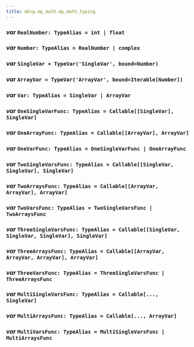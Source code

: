 ```yaml
---
title: mbcp.mp_math.mp_math_typing
---
```

### ***var*** `RealNumber: TypeAlias = int | float`

### ***var*** `Number: TypeAlias = RealNumber | complex`

### ***var*** `SingleVar = TypeVar('SingleVar', bound=Number)`

### ***var*** `ArrayVar = TypeVar('ArrayVar', bound=Iterable[Number])`

### ***var*** `Var: TypeAlias = SingleVar | ArrayVar`

### ***var*** `OneSingleVarFunc: TypeAlias = Callable[[SingleVar], SingleVar]`

### ***var*** `OneArrayFunc: TypeAlias = Callable[[ArrayVar], ArrayVar]`

### ***var*** `OneVarFunc: TypeAlias = OneSingleVarFunc | OneArrayFunc`

### ***var*** `TwoSingleVarsFunc: TypeAlias = Callable[[SingleVar, SingleVar], SingleVar]`

### ***var*** `TwoArraysFunc: TypeAlias = Callable[[ArrayVar, ArrayVar], ArrayVar]`

### ***var*** `TwoVarsFunc: TypeAlias = TwoSingleVarsFunc | TwoArraysFunc`

### ***var*** `ThreeSingleVarsFunc: TypeAlias = Callable[[SingleVar, SingleVar, SingleVar], SingleVar]`

### ***var*** `ThreeArraysFunc: TypeAlias = Callable[[ArrayVar, ArrayVar, ArrayVar], ArrayVar]`

### ***var*** `ThreeVarsFunc: TypeAlias = ThreeSingleVarsFunc | ThreeArraysFunc`

### ***var*** `MultiSingleVarsFunc: TypeAlias = Callable[..., SingleVar]`

### ***var*** `MultiArraysFunc: TypeAlias = Callable[..., ArrayVar]`

### ***var*** `MultiVarsFunc: TypeAlias = MultiSingleVarsFunc | MultiArraysFunc`

